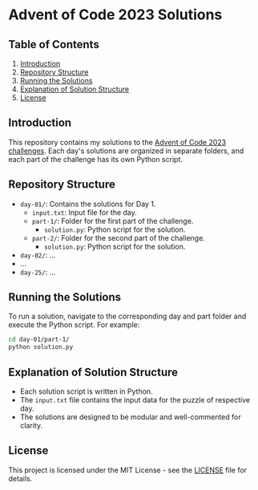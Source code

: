 # Advent of Code 2023 Solutions

## Table of Contents
1. [Introduction](#introduction)
2. [Repository Structure](#repository-structure)
3. [Running the Solutions](#running-the-solutions)
4. [Explanation of Solution Structure](#explanation-of-solution-structure)
5. [License](#license)

## Introduction
This repository contains my solutions to the [Advent of Code 2023 challenges](https://adventofcode.com/2023). Each day's solutions are organized in separate folders, and each part of the challenge has its own Python script.

## Repository Structure
- `day-01/`: Contains the solutions for Day 1.
  - `input.txt`: Input file for the day.
  - `part-1/`: Folder for the first part of the challenge.
    - `solution.py`: Python script for the solution.
  - `part-2/`: Folder for the second part of the challenge.
    - `solution.py`: Python script for the solution.
- `day-02/`: ...
- ...
- `day-25/`: ...

## Running the Solutions
To run a solution, navigate to the corresponding day and part folder and execute the Python script. For example:
```bash
cd day-01/part-1/
python solution.py
```

## Explanation of Solution Structure
- Each solution script is written in Python.
- The `input.txt` file contains the input data for the puzzle of respective day.
- The solutions are designed to be modular and well-commented for clarity.

## License
This project is licensed under the MIT License - see the [LICENSE](LICENSE) file for details.


